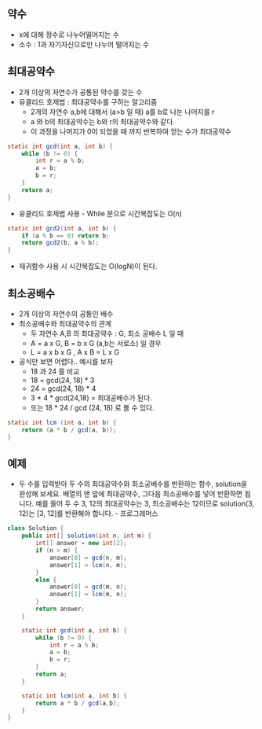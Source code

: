 ## 약수 

- x에 대해 정수로 나누어떨어지는 수 
- 소수 : 1과 자기자신으로만 나누어 떨어지는 수 



## 최대공약수 

- 2개 이상의 자연수가 공통된 약수를 갖는 수 
- 유클리드 호제법 : 최대공약수를 구하는 알고리즘 
  - 2개의 자연수 a,b에 대해서 (a>b 일 때) a를 b로 나눈 나머지를 r
  - a 와 b의 최대공약수는 b와 r의 최대공약수와 같다.  
  - 이 과정을 나머지가 0이 되었을 때 까지 반복하여 얻는 수가 최대공약수

```java
static int gcd(int a, int b) {
    while (b != 0) {
        int r = a % b;
        a = b;
        b = r;
    }
    return a;
}
```

- 유클리드 호제법 사용 - While 문으로 시간복잡도는 O(n) 



```java
static int gcd2(int a, int b) {
    if (a % b == 0) return b;
    return gcd2(b, a % b);
}
```

- 재귀함수 사용 시 시간복잡도는 O(logN)이 된다. 



## 최소공배수 

- 2개 이상의 자연수의 공통인 배수 
- 최소공배수와 최대공약수의 관계
  - 두 자연수 A,B 의 최대공약수 : G, 최소 공배수 L 일 때
  - A = a x G,  B = b x G (a,b는 서로소) 일 경우
  - L = a x b x G , A x B = L x G 
- 공식만 보면 어렵다.. 예시를 보자
  - 18 과 24 를 비교
  - 18 = gcd(24, 18) * 3
  - 24 = gcd(24, 18) * 4 
  - 3 * 4 * gcd(24,18) = 최대공배수가 된다. 
  - 또는 18 * 24 / gcd (24, 18) 로 볼 수 있다.

```java
static int lcm (int a, int b) {
    return (a * b / gcd(a, b));
}
```



## 예제

- 두 수를 입력받아 두 수의 최대공약수와 최소공배수를 반환하는 함수, solution을 완성해 보세요. 배열의 맨 앞에 최대공약수, 그다음 최소공배수를 넣어 반환하면 됩니다. 예를 들어 두 수 3, 12의 최대공약수는 3, 최소공배수는 12이므로 solution(3, 12)는 [3, 12]를 반환해야 합니다.  - 프로그래머스 

```java
class Solution {
    public int[] solution(int n, int m) {
        int[] answer = new int[2];
        if (n > m) {
            answer[0] = gcd(n, m);
            answer[1] = lcm(n, m);
        }
        else {
            answer[0] = gcd(m, n);
            answer[1] = lcm(m, n);
        }
        return answer;
    }

    static int gcd(int a, int b) {
        while (b != 0) {
            int r = a % b;
            a = b;
            b = r;
        }
        return a;
    }

    static int lcm(int a, int b) {
        return a * b / gcd(a,b);
    }
}
```

